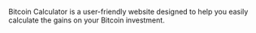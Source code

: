 Bitcoin Calculator is a user-friendly website designed to help you easily calculate the gains on your Bitcoin investment.
